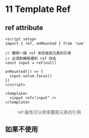 # 11 Template Ref

## ref attribute

```template
<script setup>
import { ref, onMounted } from 'vue'

// 聲明一個 ref 來存放該元素的引用
// 必須和模板裡的 ref 同名
const input = ref(null)

onMounted(() => {
  input.value.focus()
})
</script>

<template>
  <input ref="input" />
</template>
```

> ref 屬性可以用來獲取元素的引用

## 如果不使用 <script setup>，必須在 setup() 裡聲明 ref，並返回。

```js
export default {
  setup() {
    const input = ref(null)
    // ...
    return {
      input
    }
  }
}
```

## 在初次渲染時 input.value 為 null，所以需要在 onMounted() 裡設置 focus。

```vue
<script setup>
import { ref, onMounted } from 'vue'

const input = ref(null)

onMounted(() => {
  input.value.focus()
})

watchEffect(() => {
  if (input.value) {
    console.log('input 已經掛載') 
  } else {
    console.log('input 未掛載')
    // 此時還未掛載，或此元素已經被卸載（例如通過 v-if 控制）
  }
})
</script>

<template>
  <input ref="input" />
</template>
```
